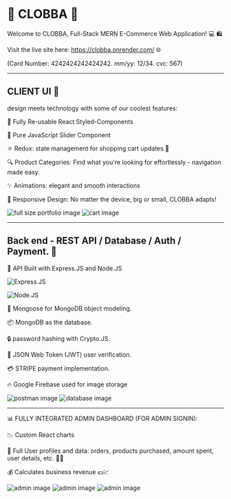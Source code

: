 # 🚀 CLOBBA  🚀

Welcome to CLOBBA, Full-Stack MERN E-Commerce Web Application! 💻 🛍️

Visit the live site here: https://clobba.onrender.com/ 🌐

(Card Number: 4242424242424242. mm/yy: 12/34.  cvc: 567)

---

## CLIENT UI 🎨

design meets technology with some of our coolest features:

🎨 Fully Re-usable React Styled-Components

🎡 Pure JavaScript Slider Component

⚛️  Redux: state management for shopping cart updates 🛒

🔍 Product Categories: Find what you're looking for effortlessly - navigation made easy.

✨ Animations: elegant and smooth interactions

📱 Responsive Design: No matter the device, big or small, CLOBBA adapts!

<img src="./images/home.png" alt="full size portfolio image">

<img src="./images/cart.png" alt="cart image">

---


##  Back end - REST API / Database / Auth / Payment. 💾

🔧 API Built with Express.JS and Node.JS

 ![Express.JS](https://img.shields.io/badge/Express.JS-4.x-orange)

 ![Node.JS](https://img.shields.io/badge/Node.JS-14.x-green) 

🍃 Mongoose for MongoDB object modeling.

📦 MongoDB as the database.

🔒 password hashing with Crypto.JS.

🔐 JSON Web Token (JWT) user verification. 

💳 STRIPE payment implementation.

🔥 Google Firebase used for image storage

<img src="./images/postman2.png" alt="postman image">
<img src="./images/mongoDB clobba.png" alt="database image">

---


📊 FULLY INTEGRATED ADMIN DASHBOARD (FOR ADMIN SIGNIN):

📉 Custom React charts 

🧑 Full User profiles and data: orders, products purchased, amount spent, user details, etc. 💼💸

💰 Calculates business revenue 💵💹


<img src="./images/admin1.png" alt="admin image">
<img src="./images/admin2.png" alt="admin image">
<img src="./images/admin 3.png" alt="admin image">

